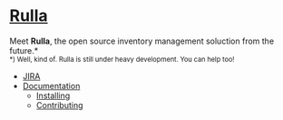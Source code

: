 # [Rulla](https://rulla.gitlab.io)

Meet **Rulla**, the open source inventory management soluction from the future.*  
<small>*) Well, kind of. Rulla is still under heavy development. You can help too!</small>

* [JIRA](https://rulla.atlassian.net/secure/BrowseProjects.jspa)
* [Documentation](https://rulla.atlassian.net/wiki/spaces/RULLA/)
  * [Installing](https://rulla.atlassian.net/wiki/spaces/RULLA/pages/425987/Installing+Rulla+Core)
  * [Contributing](https://rulla.atlassian.net/wiki/spaces/RULLA/pages/327681/Contributing+to+Rulla)
